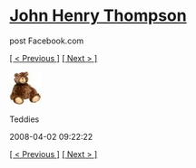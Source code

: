# [John Henry Thompson](../README.md)
post Facebook.com

[[ < Previous ]](2008-04-02-3.md) [[ Next > ]](2008-04-02-5.md)

[![](../media/2008-04-02/Teddies-3.jpg)](../README.md)

Teddies

2008-04-02 09:22:22

[[ < Previous ]](2008-04-02-3.md) [[ Next > ]](2008-04-02-5.md)